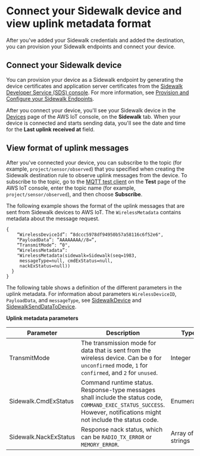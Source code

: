 # Connect your Sidewalk device and view uplink metadata format<a name="iot-sidewalk-connect-uplink-metadata"></a>

After you've added your Sidewalk credentials and added the destination, you can provision your Sidewalk endpoints and connect your device\.

## Connect your Sidewalk device<a name="iot-sidewalk-connect-device"></a>

You can provision your device as a Sidewalk endpoint by generating the device certificates and application server certificates from the [Sidewalk Developer Service \(SDS\) console](http://developer.amazon.com/acs-devices/console/Sidewalk)\. For more information, see [Provision and Configure your Sidewalk Endpoints](https://developer.amazon.com/acs-devices/console/sidewalk/docs/group__qsg__step5.html)\.

After you connect your device, you'll see your Sidewalk device in the [ Devices](https://console.aws.amazon.com/iot/home#/wireless/devices) page of the AWS IoT console, on the **Sidewalk** tab\. When your device is connected and starts sending data, you'll see the date and time for the **Last uplink received at** field\. 

## View format of uplink messages<a name="iot-sidewalk-uplink-metadata"></a>

After you've connected your device, you can subscribe to the topic \(for example, `project/sensor/observed`\) that you specified when creating the Sidewalk destination rule to observe uplink messages from the device\. To subscribe to the topic, go to the [MQTT test client](https://console.aws.amazon.com/iot/home#/test) on the **Test** page of the AWS IoT console, enter the topic name \(for example, `project/sensor/observed`\), and then choose **Subscribe**\.

The following example shows the format of the uplink messages that are sent from Sidewalk devices to AWS IoT\. The `WirelessMetadata` contains metadata about the message request\.

```
{
    “WirelessDeviceId”: “8dccc5978df94950b57a58116c6f52e6",
    “PayloadData”: “AAAAAAAA//8=“,
    “TransmitMode”: “0",
    “WirelessMetadata”:
    "WirelessMetadata(sidewalk=Sidewalk(seq=1983,
     messageType=null, cmdExStatus=null,
     nackExStatus=null))
  }
}
```

The following table shows a definition of the different parameters in the uplink metadata\. For information about parameters `WirelessDeviceID`, `PayloadData`, and `messageType`, see [SidewalkDevice](https://docs.aws.amazon.com/iot-wireless/2020-11-22/apireference/API_SidewalkDevice.html) and [SidewalkSendDataToDevice](https://docs.aws.amazon.com/iot-wireless/2020-11-22/apireference/API_SidewalkSendDataToDevice.html)\.


**Uplink metadata parameters**  

| Parameter | Description | Type | Required | 
| --- | --- | --- | --- | 
| TransmitMode |  The transmission mode for data that is sent from the wireless device\. Can be `0` for `unconfirmed` mode, `1` for `confirmed`, and `2` for `unused`\.   | Integer | Yes | 
| Sidewalk\.CmdExStatus |  Command runtime status\. Response\-type messages shall include the status code, `COMMAND_EXEC_STATUS_SUCCESS`\. However, notifications might not include the status code\.  | Enumeration | No | 
| Sidewalk\.NackExStatus |  Response nack status, which can be `RADIO_TX_ERROR` or `MEMORY_ERROR`\.   | Array of strings | No | 